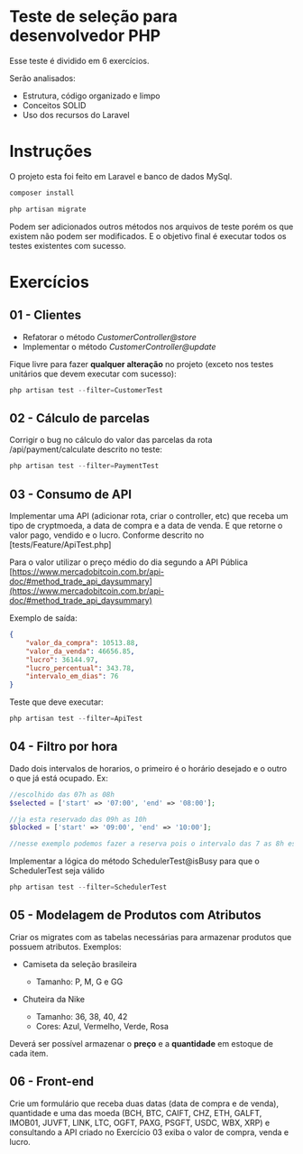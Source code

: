 # Teste de seleção para desenvolvedor PHP

Esse teste é dividido em 6 exercícios.

Serão analisados:

 - Estrutura, código organizado e limpo
 - Conceitos SOLID
 - Uso dos recursos do Laravel

# Instruções

O projeto esta foi feito em Laravel e banco de dados MySql.

```php
composer install

php artisan migrate
```

Podem ser adicionados outros métodos nos arquivos de teste porém os que existem não podem ser modificados. E o objetivo final é executar todos os testes existentes com sucesso.

# Exercícios

## 01 - Clientes

 - Refatorar o método *CustomerController@store* 
 - Implementar o método *CustomerController@update*

Fique livre para fazer **qualquer alteração** no projeto (exceto nos testes unitários que devem executar com sucesso):

```php
php artisan test --filter=CustomerTest
```

## 02 - Cálculo de parcelas

Corrigir o bug no cálculo do valor das parcelas da rota /api/payment/calculate descrito no teste:

```php
php artisan test --filter=PaymentTest
```

## 03 - Consumo de API

Implementar uma API (adicionar rota, criar o controller, etc) que receba um tipo de cryptmoeda, a data de compra e a data de venda. E que retorne o valor pago, vendido e o lucro. Conforme descrito no [tests/Feature/ApiTest.php]

Para o valor utilizar o preço médio do dia segundo a API Pública [https://www.mercadobitcoin.com.br/api-doc/#method_trade_api_daysummary](https://www.mercadobitcoin.com.br/api-doc/#method_trade_api_daysummary)

Exemplo de saída:

```json
{
    "valor_da_compra": 10513.88,
    "valor_da_venda": 46656.85,
    "lucro": 36144.97,
    "lucro_percentual": 343.78,
    "intervalo_em_dias": 76
}
```

Teste que deve executar:

```php
php artisan test --filter=ApiTest
```

## 04 - Filtro por hora

Dado dois intervalos de horarios, o primeiro é o horário desejado e o outro o que já está ocupado. Ex:

```php
//escolhido das 07h as 08h
$selected = ['start' => '07:00', 'end' => '08:00'];

//ja esta reservado das 09h as 10h
$blocked = ['start' => '09:00', 'end' => '10:00'];

//nesse exemplo podemos fazer a reserva pois o intervalo das 7 as 8h está livre
```

Implementar a lógica do método SchedulerTest@isBusy para que o SchedulerTest seja válido

```php
php artisan test --filter=SchedulerTest
```

## 05 - Modelagem de Produtos com Atributos

Criar os migrates com as tabelas necessárias para armazenar produtos que possuem atributos. Exemplos:

* Camiseta da seleção brasileira
    * Tamanho: P, M, G e GG

* Chuteira da Nike
    * Tamanho: 36, 38, 40, 42
    * Cores: Azul, Vermelho, Verde, Rosa

Deverá ser possível armazenar o **preço** e a **quantidade** em estoque de cada item.

## 06 - Front-end

Crie um formulário que receba duas datas (data de compra e de venda), quantidade e uma das moeda (BCH, BTC, CAIFT, CHZ, ETH, GALFT, IMOB01, JUVFT, LINK, LTC, OGFT, PAXG, PSGFT, USDC, WBX, XRP) e consultando a API criado no Exercício 03 exiba o valor de compra, venda e lucro.
